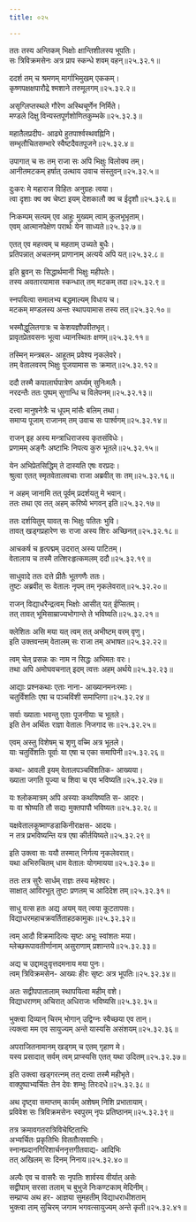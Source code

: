 ```yaml
---
title: ०२५

---
```

  
  
ततः तस्य अन्तिकम् भिक्षोः क्षान्तिशीलस्य भूपतिः।  
सः त्रिविक्रमसेनः अत्र प्राप स्कन्धे शवम् वहन्॥२५.३२.१॥  
  
ददर्श तम् च श्रमणम् मार्गाभिमुखम् एककम्।  
कृष्णपक्षक्षपारौद्रे श्मशाने तरुमूलगम्॥२५.३२.२॥  
  
असृग्लिप्तस्थले गौरेण अस्थिचूर्णेन निर्मिते।  
मण्डले दिक्षु विन्यस्तपूर्णशोणितकुम्भके॥२५.३२.३॥  
  
महातैलप्रदीप- आढ्ये हुतपार्श्वस्थवह्निनि।  
सम्भृतौचितसम्भारे स्वैष्टदैवतपूजने॥२५.३२.४॥  
  
उपागात् च सः तम् राजा सः अपि भिक्षुः विलोक्य तम्।  
आनीतमटकम् हर्षात् उत्थाय उवाच संस्तुवन्॥२५.३२.५॥  
  
दुःकरः मे महाराज विहितः अनुग्रहः त्वया।  
त्वा दृशाः क्व क्व चेष्टा इयम् देशकालौ क्व च ईदृशौ॥२५.३२.६॥  
  
निःकम्पम् सत्यम् एव आहुः मुख्यम् त्वाम् कुलभूभृताम्।  
एवम् आत्मानपेक्षेण परार्थः येन साध्यते॥२५.३२.७॥  
  
एतत् एव महत्त्वम् च महताम् उच्यते बुधैः।  
प्रतिपन्नात् अचलनम् प्राणानाम् अत्यये अपि यत्॥२५.३२.८॥  
  
इति ब्रुवन् सः सिद्धार्थमानी भिक्षुः महीपतेः।  
तस्य अवतारयामास स्कन्धात् तम् मटकम् तदा॥२५.३२.९॥  
  
स्नपयित्वा समालभ्य बद्धमाल्यम् विधाय च।  
मटकम् मण्डलस्य अन्तः स्थापयामास तस्य तत्॥२५.३२.१०॥  
  
भस्मौद्धूलितगात्रः च केशयज्ञौपवीतभृत्।  
प्रावृतप्रेतवसनः भूत्वा ध्यानस्थितः क्षणम्॥२५.३२.११॥  
  
तस्मिन् मन्त्रबल- आहूतम् प्रवेश्य नृकलेवरे।  
तम् वेतालवरम् भिक्षुः पूजयामास सः क्रमात्॥२५.३२.१२॥  
  
ददौ तस्मै कपालार्घपात्रेण अर्घ्यम् सुनिःमलैः।  
नरदन्तैः ततः पुष्पम् सुगान्धि च विलेपनम्॥२५.३२.१३॥  
  
दत्त्वा मानुषनेत्रैः च धूपम् मांसैः बलिम् तथा।  
समाप्य पूजाम् राजानम् तम् उवाच सः पार्श्वगम्॥२५.३२.१४॥  
  
राजन् इह अस्य मन्त्राधिराजस्य कृतसंविधेः।  
प्रणामम् अङ्गैः अष्टाभिः निपत्य कुरु भूतले॥२५.३२.१५॥  
  
येन अभिप्रेतसिद्धिम् ते दास्यति एषः वरप्रदः।  
श्रुत्वा एतत् स्मृतवेतालवचाः राजा अब्रवीत् सः तम्॥२५.३२.१६॥  
  
न अहम् जानामि तत् पूर्वम् प्रदर्शयतु मे भवान्।  
ततः तथा एव तत् अहम् करिष्ये भगवन् इति॥२५.३२.१७॥  
  
ततः दर्शयितुम् यावत् सः भिक्षुः पतितः भुवि।  
तावत् खड्गप्रहारेण सः राजा अस्य शिरः अच्छिनत्॥२५.३२.१८॥  
  
आचकर्ष च हृत्पद्मम् उदरात् अस्य पाटितम्।  
वेतालाय च तस्मै तत्शिरःहृत्कमलम् ददौ॥२५.३२.१९॥  
  
साधुवादे ततः दत्ते प्रीतैः भूतगणैः ततः।  
तुष्टः अब्रवीत् सः वेतालः नृपम् तम् नृकलेवरात्॥२५.३२.२०॥  
  
राजन् विद्याधरैन्द्रत्वम् भिक्षोः आसीत् यत् ईप्सितम्।  
तत् तावत् भूमिसाम्राज्यभोगान्ते ते भविष्यति॥२५.३२.२१॥  
  
क्लेशितः असि मया यत् त्वम् तत् अभीष्टम् वरम् वृणु।  
इति उक्तवन्तम् वेतालम् सः राजा तम् अभाषत॥२५.३२.२२॥  
  
त्वम् चेत् प्रसन्नः कः नाम न सिद्धः अभिमतः वरः।  
तथा अपि अमोघवचनात् इदम् त्वत्तः अहम् अर्थये॥२५.३२.२३॥  
  
आद्याः प्रश्नकथाः एताः नाना- आख्यानमनःरमाः।  
चतुर्विंशतिः एषा च पञ्चविंशी समाप्तिगा॥२५.३२.२४॥  
  
सर्वाः ख्याताः भवन्तु एताः पूजनीयाः च भूतले।  
इति तेन अर्थितः राज्ञा वेतालः निजगाद सः॥२५.३२.२५॥  
  
एवम् अस्तु विशेषम् च शृणु वच्मि अत्र भूतले।  
याः चतुर्विंशतिः पूर्वाः या एषा च एका समापिनी॥२५.३२.२६॥  
  
कथा- आवली इयम् वेतालपञ्चविंशतिक- आख्यया।  
ख्याता जगति पूज्या च शिवा च एव भविष्यति॥२५.३२.२७॥  
  
यः श्लोकमात्रम् अपि अस्याः कथयिष्यति स- आदरः।  
यः वा श्रोष्यति तौ सद्यः मुक्तपापौ भविष्यतः॥२५.३२.२८॥  
  
यक्षवेतालकूष्माण्डडाकिनीराक्षस- आदयः।  
न तत्र प्रभविष्यन्ति यत्र एषा कीर्तयिष्यते॥२५.३२.२९॥  
  
इति उक्त्वा सः ययौ तस्मात् निर्गत्य नृकलेवरात्।  
यथा अभिरुचितम् धाम वेतालः योगमायया॥२५.३२.३०॥  
  
ततः तत्र सुरैः सार्धम् राज्ञः तस्य महेश्वरः।  
साक्षात् आविरभूत् तुष्टः प्रणतम् च आदिदेश तम्॥२५.३२.३१॥  
  
साधु वत्स हतः अद्य अयम् यत् त्वया कूटतापसः।  
विद्याधरमहाचक्रवर्तिताहठकामुकः॥२५.३२.३२॥  
  
त्वम् आदौ विक्रमादित्यः सृष्टः अभूः स्वांशतः मया।  
म्लेच्छरूपावतीर्णानाम् असुराणाम् प्रशान्तये॥२५.३२.३३॥  
  
अद्य च उद्दामदुःवृत्तदमनाय मया पुनः।  
त्वम् त्रिविक्रमसेन- आख्यः हीरः सृष्टः अत्र भूपतिः॥२५.३२.३४॥  
  
अतः सद्वीपपातालाम् स्थापयित्वा महीम् वशे।  
विद्याधराणम् अचिरात् अधिराजः भविष्यसि॥२५.३२.३५॥  
  
भुक्त्वा दिव्यान् चिरम् भोगान् उद्विग्नः स्वैच्छया एव तान्।  
त्यक्त्वा मम एव सायुज्यम् अन्ते यास्यसि असंशयम्॥२५.३२.३६॥  
  
अपराजितनामानम् खड्गम् च एतम् गृहाण मे।  
यस्य प्रसादात् सर्वम् त्वम् प्राप्स्यसि एतत् यथा उदितम्॥२५.३२.३७॥  
  
इति उक्त्वा खड्गरत्नम् तत् दत्त्वा तस्मै महीभृते।  
वाक्पुष्पाभ्यर्चितः तेन देवः शम्भुः तिरःदधे॥२५.३२.३८॥  
  
अथ दृष्ट्वा समाप्तम् कार्यम् अशेषम् निशि प्रभातायाम्।  
प्रविवेश सः त्रिविक्रमसेनः स्वपुरम् नृपः प्रतिष्ठानम्॥२५.३२.३९॥  
  
तत्र क्रमावगतरात्रिविचेष्टिताभिः  
अभ्यर्चितः प्रकृतिभिः विततौत्सवाभिः।  
स्नानप्रदानगिरिशार्चननृत्तगीतवाद्य- आदिभिः  
तत् अखिलम् सः दिनम् निनाय॥२५.३२.४०॥  
  
अल्पैः एव च वासरैः सः नृपतिः शार्वस्य वीर्यात् असेः  
सद्वीपाम् सरसा तलाम् च बुभुजे निःकण्टकाम् मेदिनीम्।  
सम्प्राप्य अथ हर- आज्ञया सुमहतीम् विद्याधराधीशताम्  
भुक्त्वा ताम् सुचिरम् जगाम भगवत्सायुज्यम् अन्ते कृती॥२५.३२.४१॥